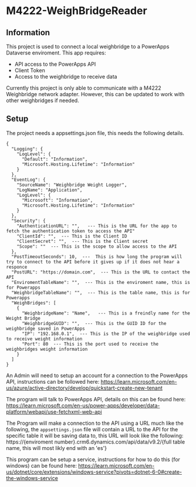 # M4222-WeighBridgeReader
## Information

This project is used to connect a local weighbridge to a PowerApps Dataverse enviroment.  This app requires:
* API access to the PowerApps API
* Client Token
* Access to the weighbridge to receive data

Currently this project is only able to communicate with a M4222 Weighbridge network adapter.  However, this can be updated to work with other weighbridges if needed.


## Setup

The project needs a appsettings.json file, this needs the following details.

```
{
  "Logging": {
    "LogLevel": {
      "Default": "Information",
      "Microsoft.Hosting.Lifetime": "Information"
    }
  },
  "EventLog": {
    "SourceName": "Weighbridge Weight Logger",
    "LogName": "Application",
    "LogLevel": {
      "Microsoft": "Information",
      "Microsoft.Hosting.Lifetime": "Information"
    }
  },
  "Security": {
    "AuthenticationURL": "",   --- This is the URL for the app to fetch the authentication token to access the API"
    "ClientId": "",  --- This is the Client ID
    "ClientSecret": "",  --- This is the Client secret
    "Scope": ""  --- This is the scope to allow access to the API
  },
  "PostTimeoutSeconds": 10,  ---  This is how long the program will try to connect to the API before it gives up if it does not hear a responce
  "PostURL": "https://domain.com",  --- This is the URL to contact the API
  "EnviromentTableName": "",  --- This is the enviroment name, this is for Powerapps
  "WeighbridgeTableName": "",  --- This is the table name, this is for Powerapps
  "WeighBridges": [
    {
      "WeighbridgeName": "Name",   --- This is a freindly name for the Weight Bridge
      "WeighbridgeGUID": "",  --- This is the GUID ID for the weighbridge saved in PowerApps
      "IP": "192.168.0.1",  --- This is the IP of the weighbridge used to receive weight information
      "Port": 80  --- This is the port used to receive the weighbridges weight information
    }
  ]
}
```

An Admin will need to setup an account for a connection to the PowerApps API, instructions can be followed here:
https://learn.microsoft.com/en-us/azure/active-directory/develop/quickstart-create-new-tenant

The program will talk to PowerApps API, details on this can be found here:
https://learn.microsoft.com/en-us/power-apps/developer/data-platform/webapi/use-fetchxml-web-api

The Program will make a connection to the API using a URL much like the following, the ```appsettings.json``` file will contain a URL to the API for the specific table it will be saving data to, this URL will look like the following:
https://{enviroment number}.crm6.dynamics.com/api/data/v9.2/{full table name, this will most likly end with an 'es'}

This program can be setup a service, instructions for how to do this (for windows) can be found here:
https://learn.microsoft.com/en-us/dotnet/core/extensions/windows-service?pivots=dotnet-6-0#create-the-windows-service
